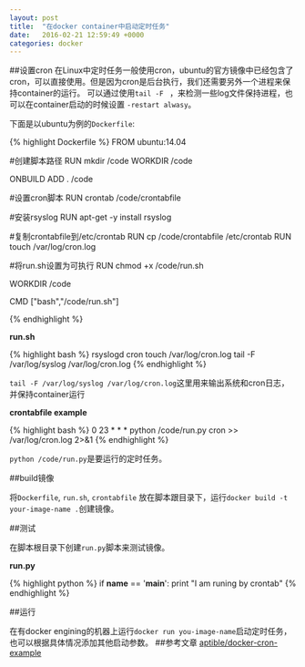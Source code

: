 ```yaml
---
layout: post
title:  "在docker container中启动定时任务"
date:   2016-02-21 12:59:49 +0000
categories: docker
---
```

##设置cron
在Linux中定时任务一般使用cron，ubuntu的官方镜像中已经包含了cron，可以直接使用。但是因为cron是后台执行，我们还需要另外一个进程来保持container的运行。 可以通过使用`tail -F ` ，来检测一些log文件保持进程，也可以在container启动的时候设置 `-restart alwasy`。

下面是以ubuntu为例的`Dockerfile`:

{% highlight Dockerfile %}
FROM ubuntu:14.04

#创建脚本路径
RUN mkdir /code
WORKDIR /code

ONBUILD ADD . /code

#设置cron脚本
RUN crontab /code/crontabfile

#安装rsyslog
RUN apt-get -y install rsyslog

#复制crontabfile到/etc/crontab
RUN cp /code/crontabfile /etc/crontab
RUN touch /var/log/cron.log

#将run.sh设置为可执行
RUN chmod +x /code/run.sh

WORKDIR /code

CMD ["bash","/code/run.sh"]

{% endhighlight %}



**run.sh**

{% highlight bash %}
rsyslogd
cron
touch /var/log/cron.log
tail -F /var/log/syslog /var/log/cron.log
{% endhighlight %}

`tail -F /var/log/syslog /var/log/cron.log`这里用来输出系统和cron日志，并保持container运行



**crontabfile example**

{% highlight bash %}
0 23 * * *  python /code/run.py cron >> /var/log/cron.log 2>&1
{% endhighlight %}

`python /code/run.py`是要运行的定时任务。



##build镜像

将`Dockerfile`, `run.sh`, `crontabfile` 放在脚本跟目录下，运行`docker build -t your-image-name .`创建镜像。



##测试

在脚本根目录下创建`run.py`脚本来测试镜像。

**run.py**

{% highlight python %}
if __name__ == '__main__':
  print "I am runing by crontab"
{% endhighlight %}



##运行

在有docker engining的机器上运行`docker run you-image-name`启动定时任务，也可以根据具体情况添加其他启动参数。
##参考文章
[aptible/docker-cron-example](https://github.com/aptible/docker-cron-example)
